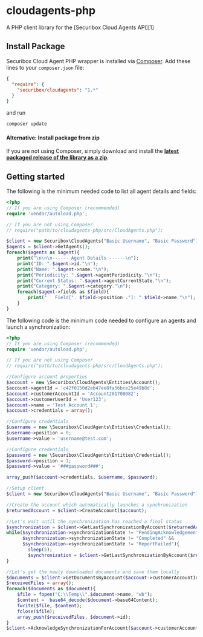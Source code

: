 # cloudagents-php

A PHP client library for the [Securibox Cloud Agents API][1]

## Install Package
Securibox Cloud Agent PHP wrapper is installed via [Composer](http://getcomposer.org).
Add these lines to your `composer.json` file:
```json
{
  "require": {
    "securibox/cloudagents": "1.*"
  }
}
```
and run
```bash
composer update
```

#### Alternative: Install package from zip
If you are not using Composer, simply download and install the **[latest packaged release of the library as a zip](https://github.com/Securibox/cloudagents-php/archive/master.zip)**.

## Getting started
The following is the minimum needed code to list all agent details and fields:
```php
<?php 
// If you are using Composer (recommended)
require 'vendor/autoload.php';

// If you are not using Composer
// require("path/to/cloudagents-php/src/CloudAgents.php");

$client = new Securibox\CloudAgents("Basic Username", "Basic Password");
$agents = $client->GetAgents();
foreach($agents as $agent){
    print("\n\n\n------ Agent Details ------\n");
    print("ID: ".$agent->id."\n");
    print("Name: ".$agent->name."\n");
    print("Periodicity: ".$agent->agentPeriodicity."\n");
    print("Current Status: ".$agent->agentCurrentState."\n");
    print("Category: ".$agent->category."\n");
    foreach($agent->fields as $field){
        print("   Field[". $field->position ."]: ".$field->name."\n");
    }
}
```

The following code is the minimum code needed to configure an agents and launch a synchronization:
```php
<?php
// If you are using Composer (recommended)
require 'vendor/autoload.php';

// If you are not using Composer
// require("path/to/cloudagents-php/src/CloudAgents.php");

//Configure account properties
$account = new \Securibox\CloudAgents\Entities\Account();
$account->agentId = 'c42f0150d2eb47ee8fa56bce25e49b8d';
$account->customerAccountId = 'Account201708082';
$account->customerUserId = 'User123';
$account->name = 'Test Account 1';
$account->credentials = array();

//Configure credentials
$username = new \Securibox\CloudAgents\Entities\Credential();
$username->position = 0;
$username->value = 'username@test.com';

//Configure credentials
$password = new \Securibox\CloudAgents\Entities\Credential();
$password->position = 1;
$password->value = '###password###';

array_push($account->credentials, $username, $password);

//Setup client
$client = new Securibox\CloudAgents("Basic Username", "Basic Password");

//Create the account which automatically launches a synchronization
$returnedAccount = $client->CreateAccount($account);

//Let's wait until the synchronization has reached a final status
$synchronization = $client->GetLastSynchronizationByAccount($returnedAccount->customerAccountId);
while($synchronization->synchronizationState != "PendingAcknowledgement" &&
      $synchronization->synchronizationState != "Completed" &&
      $synchronization->synchronizationState != "ReportFailed"){
        sleep(5);
        $synchronization = $client->GetLastSynchronizationByAccount($returnedAccount->customerAccountId);
}

//Let's get the newly downloaded documents and save them locally
$documents = $client->GetDocumentsByAccount($account->customerAccountId, true ,true);
$receivedFiles = array();
foreach($documents as $document){
    $file = fopen("C:\\Temp\\".$document->name, "wb");
    $content =  base64_decode($document->base64Content);
    fwrite($file, $content);
    fclose($file);
    array_push($receivedFiles, $document->id);   
}
$client->AcknowledgeSynchronizationForAccount($account->customerAccountId, $receivedFiles, array());
```
